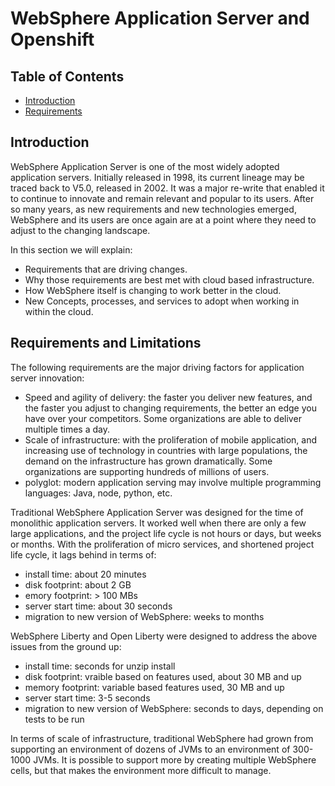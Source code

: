 # WebSphere Application Server and Openshift

## Table of Contents
* [Introduction](#Introduction)
* [Requirements](#Requirements)


<a name="Introduction"></a>
## Introduction

WebSphere Application Server is one of the most widely adopted application servers. 
Initially released in 1998, its current lineage may be traced back to V5.0, released in 2002.
It was a major re-write that enabled it to continue to innovate and remain relevant and popular to its users. 
After so many years, as new requirements and new technologies emerged, WebSphere and its users are once again are at a point where they need to adjust to the changing landscape. 

In this section we will explain:
- Requirements that are driving changes.
- Why those requirements are best met with cloud based infrastructure.
- How WebSphere itself is changing to work better in the cloud.
- New Concepts, processes, and services to adopt when working in within the cloud.

<a name="Reqquirements"></a>
## Requirements and Limitations

The following requirements are the major driving factors for application server innovation:
- Speed and agility of delivery: the faster you deliver new features, and the faster you adjust to changing requirements, the better an edge you have over your competitors. Some organizations are able to deliver multiple times a day.
- Scale of infrastructure: with the proliferation of mobile application, and increasing use of technology in countries with large populations, the demand on the infrastructure has grown dramatically. Some organizations are supporting hundreds of millions of users.
- polyglot: modern application serving may involve multiple programming languages: Java, node, python, etc.

Traditional WebSphere Application Server was designed for the time of monolithic application servers. 
It worked well when there are only a few large applications, and the project life cycle is not hours or days, but weeks or months. 
With the proliferation of micro services, and shortened project life cycle,  it lags behind in terms of:
- install time: about 20 minutes
- disk footprint: about 2 GB
- emory footprint: > 100 MBs 
- server start time: about 30 seconds
- migration to new version of WebSphere: weeks to months

WebSphere Liberty and Open Liberty were designed to address the above issues from the ground up:
- install time: seconds for unzip install 
- disk footprint: vraible based on features used, about 30 MB and up
- memory footprint: variable based features used, 30 MB and up
- server start time: 3-5 seconds
- migration to new version of WebSphere: seconds to days, depending on tests to be run

In terms of scale of infrastructure, traditional WebSphere had grown from supporting an environment of dozens of JVMs to an environment of 300-1000 JVMs. It is possible to support more by creating multiple WebSphere cells, but that makes the environment more difficult to manage. 